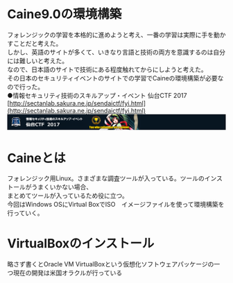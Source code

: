 # Caine9.0の環境構築
フォレンジックの学習を本格的に進めようと考え、一番の学習は実際に手を動かすことだと考えた。<br>
しかし、英語のサイトが多くて、いきなり言語と技術の両方を意識するのは自分には難しいと考えた。<br>
なので、日本語のサイトで技術にある程度触れてからにしようと考えた。<br>
その日本のセキュリティイベントのサイトでの学習でCaineの環境構築が必要なので行った。<br>
●情報セキュリティ技術のスキルアップ・イベント 仙台CTF 2017<br>
[http://sectanlab.sakura.ne.jp/sendaictf/fyi.html](http://sectanlab.sakura.ne.jp/sendaictf/fyi.html)<br>
![](https://github.com/shh11nn/How_to_install_Caine9.0/blob/main/sendai.png)
# Caineとは
フォレンジック用Linux。さまざまな調査ツールが入っている。ツールのインストールがうまくいかない場合、<br>
まとめてツールが入っているため役に立つ。<br>
今回はWindows OSにVirtual BoxでISO　イメージファイルを使って環境構築を行っていく。<br>
# VirtualBoxのインストール
略さず書くとOracle VM VirtualBoxという仮想化ソフトウェアパッケージの一つ現在の開発は米国オラクルが行っている<br>


